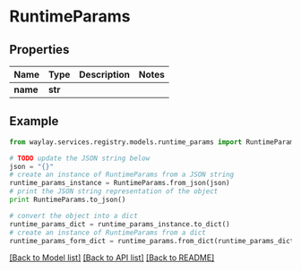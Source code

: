 # RuntimeParams


## Properties

Name | Type | Description | Notes
------------ | ------------- | ------------- | -------------
**name** | **str** |  | 

## Example

```python
from waylay.services.registry.models.runtime_params import RuntimeParams

# TODO update the JSON string below
json = "{}"
# create an instance of RuntimeParams from a JSON string
runtime_params_instance = RuntimeParams.from_json(json)
# print the JSON string representation of the object
print RuntimeParams.to_json()

# convert the object into a dict
runtime_params_dict = runtime_params_instance.to_dict()
# create an instance of RuntimeParams from a dict
runtime_params_form_dict = runtime_params.from_dict(runtime_params_dict)
```
[[Back to Model list]](../README.md#documentation-for-models) [[Back to API list]](../README.md#documentation-for-api-endpoints) [[Back to README]](../README.md)



